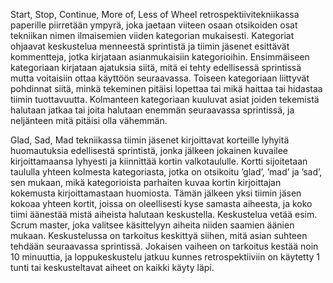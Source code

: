Start, Stop, Continue, More of, Less of Wheel retrospektiivitekniikassa paperille piirretään ympyrä, joka jaetaan viiteen osaan otsikoiden osat tekniikan nimen ilmaisemien viiden kategorian mukaisesti. Kategoriat ohjaavat keskustelua menneestä sprintistä ja tiimin jäsenet esittävät kommentteja, jotka kirjataan asianmukaisiin kategorioihin. Ensimmäiseen kategoriaan kirjataan ajatuksia siitä, mitä ei tehty edellisessä sprintissä mutta voitaisiin ottaa käyttöön seuraavassa. Toiseen kategoriaan liittyvät pohdinnat siitä, minkä tekeminen pitäisi lopettaa tai mikä haittaa tai hidastaa tiimin tuottavuutta. Kolmanteen kategoriaan kuuluvat asiat joiden tekemistä halutaan jatkaa tai joita halutaan enemmän seuraavassa sprintissä, ja neljänteen mitä pitäisi olla vähemmän.

Glad, Sad, Mad tekniikassa tiimin jäsenet kirjoittavat korteille lyhyitä huomautuksia edellisestä sprintistä, jonka jälkeen jokainen kuvailee kirjoittamaansa lyhyesti ja kiinnittää kortin valkotaululle. Kortti sijoitetaan taululla yhteen kolmesta kategoriasta, jotka on otsikoitu ’glad’, ’mad’ ja ’sad’, sen mukaan, mikä kategorioista parhaiten kuvaa kortin kirjoittajan kokemusta kirjoittamastaan huomiosta. Tämän jälkeen yksi tiimin jäsen kokoaa yhteen kortit, joissa on oleellisesti kyse samasta aiheesta, ja koko tiimi äänestää mistä aiheista halutaan keskustella. Keskustelua vetää esim. Scrum master, joka valitsee käsittelyyn aiheita niiden saamien äänien mukaan. Keskustelussa on tarkoitus keskittyä siihen, mitä asian suhteen tehdään seuraavassa sprintissä. Jokaisen vaiheen on tarkoitus kestää noin 10 minuuttia, ja loppukeskustelu jatkuu kunnes retrospektiiviin on käytetty 1 tunti tai keskusteltavat aiheet on kaikki käyty läpi.
